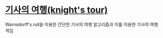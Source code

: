 # [기사의 여행(knight's tour)](https://en.wikipedia.org/wiki/Knight%27s_tour)



Warnsdorff's rull을 이용한 간단한 기사의 여행 알고리즘과 이를 이용한 기사의 여행 게임
